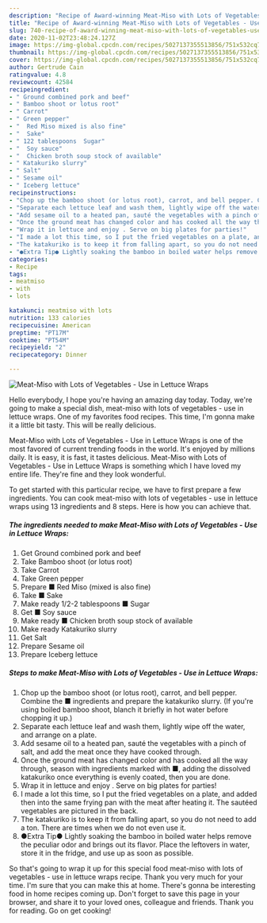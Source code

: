 ```yaml
---
description: "Recipe of Award-winning Meat-Miso with Lots of Vegetables - Use in Lettuce Wraps"
title: "Recipe of Award-winning Meat-Miso with Lots of Vegetables - Use in Lettuce Wraps"
slug: 740-recipe-of-award-winning-meat-miso-with-lots-of-vegetables-use-in-lettuce-wraps
date: 2020-11-02T23:48:24.127Z
image: https://img-global.cpcdn.com/recipes/5027137355513856/751x532cq70/meat-miso-with-lots-of-vegetables-use-in-lettuce-wraps-recipe-main-photo.jpg
thumbnail: https://img-global.cpcdn.com/recipes/5027137355513856/751x532cq70/meat-miso-with-lots-of-vegetables-use-in-lettuce-wraps-recipe-main-photo.jpg
cover: https://img-global.cpcdn.com/recipes/5027137355513856/751x532cq70/meat-miso-with-lots-of-vegetables-use-in-lettuce-wraps-recipe-main-photo.jpg
author: Gertrude Cain
ratingvalue: 4.8
reviewcount: 42584
recipeingredient:
- " Ground combined pork and beef"
- " Bamboo shoot or lotus root"
- " Carrot"
- " Green pepper"
- "  Red Miso mixed is also fine"
- "  Sake"
- " 122 tablespoons  Sugar"
- "  Soy sauce"
- "  Chicken broth soup stock of available"
- " Katakuriko slurry"
- " Salt"
- " Sesame oil"
- " Iceberg lettuce"
recipeinstructions:
- "Chop up the bamboo shoot (or lotus root), carrot, and bell pepper. Combine the ■ ingredients and prepare the katakuriko slurry. (If you&#39;re using boiled bamboo shoot, blanch it briefly in hot water before chopping it up.)"
- "Separate each lettuce leaf and wash them, lightly wipe off the water, and arrange on a plate."
- "Add sesame oil to a heated pan, sauté the vegetables with a pinch of salt, and add the meat once they have cooked through."
- "Once the ground meat has changed color and has cooked all the way through, season with ingredients marked with ■, adding the dissolved katakuriko once everything is evenly coated, then you are done."
- "Wrap it in lettuce and enjoy . Serve on big plates for parties!"
- "I made a lot this time, so I put the fried vegetables on a plate, and added then into the same frying pan with the meat after heating it. The sautéed vegetables are pictured in the back."
- "The katakuriko is to keep it from falling apart, so you do not need to add a ton. There are times when we do not even use it."
- "●Extra Tip● Lightly soaking the bamboo in boiled water helps remove the peculiar odor and brings out its flavor. Place the leftovers in water, store it in the fridge, and use up as soon as possible."
categories:
- Recipe
tags:
- meatmiso
- with
- lots

katakunci: meatmiso with lots 
nutrition: 133 calories
recipecuisine: American
preptime: "PT17M"
cooktime: "PT54M"
recipeyield: "2"
recipecategory: Dinner

---
```



![Meat-Miso with Lots of Vegetables - Use in Lettuce Wraps](https://img-global.cpcdn.com/recipes/5027137355513856/751x532cq70/meat-miso-with-lots-of-vegetables-use-in-lettuce-wraps-recipe-main-photo.jpg)

Hello everybody, I hope you're having an amazing day today. Today, we're going to make a special dish, meat-miso with lots of vegetables - use in lettuce wraps. One of my favorites food recipes. This time, I'm gonna make it a little bit tasty. This will be really delicious.

Meat-Miso with Lots of Vegetables - Use in Lettuce Wraps is one of the most favored of current trending foods in the world. It's enjoyed by millions daily. It is easy, it is fast, it tastes delicious. Meat-Miso with Lots of Vegetables - Use in Lettuce Wraps is something which I have loved my entire life. They're fine and they look wonderful.




To get started with this particular recipe, we have to first prepare a few ingredients. You can cook meat-miso with lots of vegetables - use in lettuce wraps using 13 ingredients and 8 steps. Here is how you can achieve that.

<!--inarticleads1-->

##### The ingredients needed to make Meat-Miso with Lots of Vegetables - Use in Lettuce Wraps:

1. Get  Ground combined pork and beef
1. Take  Bamboo shoot (or lotus root)
1. Take  Carrot
1. Take  Green pepper
1. Prepare  ■ Red Miso (mixed is also fine)
1. Take  ■ Sake
1. Make ready  1/2-2 tablespoons ■ Sugar
1. Get  ■ Soy sauce
1. Make ready  ■ Chicken broth soup stock of available
1. Make ready  Katakuriko slurry
1. Get  Salt
1. Prepare  Sesame oil
1. Prepare  Iceberg lettuce




<!--inarticleads2-->

##### Steps to make Meat-Miso with Lots of Vegetables - Use in Lettuce Wraps:

1. Chop up the bamboo shoot (or lotus root), carrot, and bell pepper. Combine the ■ ingredients and prepare the katakuriko slurry. (If you&#39;re using boiled bamboo shoot, blanch it briefly in hot water before chopping it up.)
1. Separate each lettuce leaf and wash them, lightly wipe off the water, and arrange on a plate.
1. Add sesame oil to a heated pan, sauté the vegetables with a pinch of salt, and add the meat once they have cooked through.
1. Once the ground meat has changed color and has cooked all the way through, season with ingredients marked with ■, adding the dissolved katakuriko once everything is evenly coated, then you are done.
1. Wrap it in lettuce and enjoy . Serve on big plates for parties!
1. I made a lot this time, so I put the fried vegetables on a plate, and added then into the same frying pan with the meat after heating it. The sautéed vegetables are pictured in the back.
1. The katakuriko is to keep it from falling apart, so you do not need to add a ton. There are times when we do not even use it.
1. ●Extra Tip● Lightly soaking the bamboo in boiled water helps remove the peculiar odor and brings out its flavor. Place the leftovers in water, store it in the fridge, and use up as soon as possible.




So that's going to wrap it up for this special food meat-miso with lots of vegetables - use in lettuce wraps recipe. Thank you very much for your time. I'm sure that you can make this at home. There's gonna be interesting food in home recipes coming up. Don't forget to save this page in your browser, and share it to your loved ones, colleague and friends. Thank you for reading. Go on get cooking!
